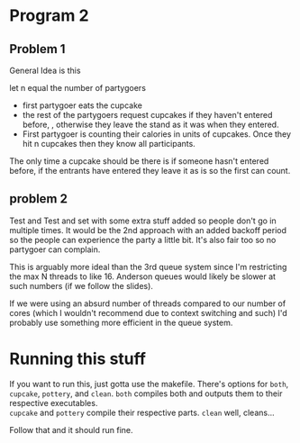 # Program 2 

## Problem 1 
General Idea is this 

let n equal the number of partygoers
- first partygoer eats the cupcake
- the rest of the partygoers request cupcakes if they haven't entered before,  , 
otherwise they leave the stand as it was when they entered. 
- First partygoer is counting their calories in units of cupcakes. Once they hit n cupcakes then they know all participants. 

The only time a cupcake should be there is if someone hasn't entered before, if the entrants have entered they leave it as is so the first can count. 


## problem 2 
Test and Test and set with some extra stuff added so people don't go in multiple times. 
It would be the 2nd approach with an added backoff period so the people
can experience the party a little bit. It's also fair too so no partygoer can complain.

This is arguably more ideal than the 3rd queue system since I'm restricting the max N threads to like 16.
Anderson queues would likely be slower at such numbers (if we follow the slides).

If we were using an absurd number of threads compared to our number of cores
(which I wouldn't recommend due to context switching and such) I'd probably use something more efficient in the queue system.

# Running this stuff
If you want to run this, just gotta use the makefile. There's options for ``both``, ``cupcake``, ``pottery``, and ``clean``. 
``both`` compiles both and outputs them to their respective executables.  
``cupcake`` and ``pottery`` compile their respective parts.
``clean`` well, cleans...

Follow that and it should run fine.
